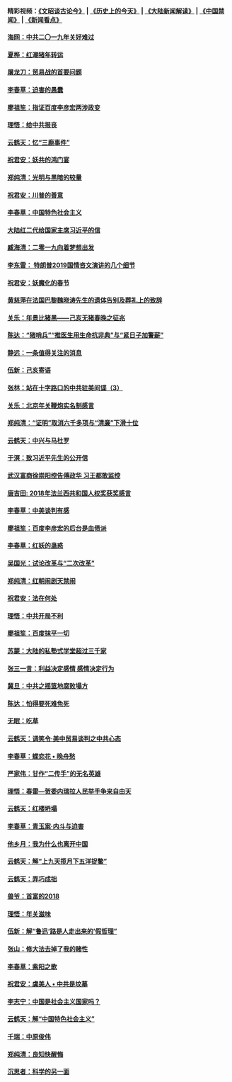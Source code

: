 #### 精彩视频：[《文昭谈古论今》](http://45.76.195.252/wenzhao) | [《历史上的今天》](http://45.76.195.252/today-in-history) | [《大陆新闻解读》](http://45.76.195.252/ntdtv-comedy) | [《中国禁闻》](http://45.76.195.252/ntdtv-news) | [《新闻看点》](http://45.76.195.252/news-insight) 

 #### [海网：中共二〇一九年关好难过](../pages/nsc993/n11041415.md?t=02131402) 

#### [夏桦：红潮猪年转运](../pages/nsc993/n11041337.md?t=02131402) 

#### [屠龙刀：贸易战的首要问题](../pages/nsc993/n11040283.md?t=02131402) 

#### [李春草：迫害的愚蠢](../pages/nsc993/n11036601.md?t=02131402) 

#### [廖祖笙：指证百度李彦宏两涉政变](../pages/nsc993/n11036579.md?t=02131402) 

#### [理悟：给中共报丧](../pages/nsc993/n11036501.md?t=02131402) 

#### [云鹤天：忆“三鹿事件”](../pages/nsc993/n11036466.md?t=02131402) 

#### [祝君安：妖共的鸿门宴](../pages/nsc993/n11035387.md?t=02131402) 

#### [郑纯清：光明与黑暗的较量](../pages/nsc993/n11035337.md?t=02131402) 

#### [祝君安：川普的善意](../pages/nsc993/n11032077.md?t=02131402) 

#### [李春草：中国特色社会主义](../pages/nsc993/n11032132.md?t=02131402) 

#### [大陆红二代给国家主席习近平的信](../pages/nsc993/n11031995.md?t=02131402) 

#### [臧海清：二零一九向着梦想出发](../pages/nsc993/n11031959.md?t=02131402) 

#### [李东雷： 特朗普2019国情咨文演讲的几个细节](../pages/nsc993/n11031943.md?t=02131402) 

#### [祝君安：妖魔化的春节](../pages/nsc993/n11031747.md?t=02131402) 

#### [黄慈萍在法国巴黎魏晓涛先生的遗体告别及葬礼上的致辞](../pages/nsc993/n11031419.md?t=02131402) 

#### [关乐：年景比猪黑——己亥无猪春晚之征兆](../pages/nsc993/n11031494.md?t=02131402) 

#### [陈达：“猪哨兵”“推医生用生命抗非典”与“紧日子加警薪”](../pages/nsc993/n11027746.md?t=02131402) 

#### [静远：一条值得关注的消息](../pages/nsc993/n11024470.md?t=02131402) 

#### [伍新：己亥寄语](../pages/nsc993/n11024543.md?t=02131402) 

#### [张林：站在十字路口的中共驻美间谍（3）](../pages/nsc993/n11023043.md?t=02131402) 

#### [关乐：北京年关鞭炮实名制感言](../pages/nsc993/n11022630.md?t=02131402) 

#### [郑纯清：“证明”取消六千多项与“清廉”下滑十位](../pages/nsc993/n11022638.md?t=02131402) 

#### [云鹤天：中兴与马杜罗](../pages/nsc993/n11022620.md?t=02131402) 

#### [于溟：致习近平先生的公开信](../pages/nsc993/n11022593.md?t=02131402) 

#### [武汉富商徐崇阳控告傅政华 习王都敢监控](../pages/nsc993/n11022212.md?t=02131402) 

#### [唐吉田: 2018年法兰西共和国人权奖获奖感言](../pages/nsc993/n11021537.md?t=02131402) 

#### [李春草：中美谈判有感](../pages/nsc993/n11019776.md?t=02131402) 

#### [廖祖笙：百度李彦宏的后台是血债派](../pages/nsc993/n11019767.md?t=02131402) 

#### [李春草：红妖的蛊惑](../pages/nsc993/n11017095.md?t=02131402) 

#### [吴国光：试论改革与“二次改革”](../pages/nsc993/n11017055.md?t=02131402) 

#### [郑纯清：红朝闹剧天禁闹](../pages/nsc993/n11017030.md?t=02131402) 

#### [祝君安：法在何处](../pages/nsc993/n11017021.md?t=02131402) 

#### [理悟：中共开局不利](../pages/nsc993/n11016938.md?t=02131402) 

#### [廖祖笙：百度抹平一切](../pages/nsc993/n11014925.md?t=02131402) 

#### [苏蒙：大陆的私塾式学堂超过三千家](../pages/nsc993/n11014334.md?t=02131402) 

#### [张三一言：利益决定感情 感情决定行为](../pages/nsc993/n11012463.md?t=02131402) 

#### [冀旦：中共之摇篮地腐败塌方](../pages/nsc993/n11009533.md?t=02131402) 

#### [陈达：怕得要死难免死](../pages/nsc993/n11009520.md?t=02131402) 

#### [无眠：吃草](../pages/nsc993/n11007940.md?t=02131402) 

#### [云鹤天：调笑令‧美中贸易谈判之中共心态](../pages/nsc993/n11007670.md?t=02131402) 

#### [李春草：蝶恋花  •  晚舟愁](../pages/nsc993/n11006605.md?t=02131402) 

#### [严家伟：甘作“二传手”的无名英雄](../pages/nsc993/n11005340.md?t=02131402) 

#### [理悟：春雷—贺委内瑞拉人民举手争来自由天](../pages/nsc993/n11005334.md?t=02131402) 

#### [云鹤天：红楼坍塌](../pages/nsc993/n11005318.md?t=02131402) 

#### [李春草：青玉案·内斗与迫害](../pages/nsc993/n11005306.md?t=02131402) 

#### [他乡月：我为什么也离开中国](../pages/nsc993/n11003553.md?t=02131402) 

#### [云鹤天：解“上九天揽月下五洋捉鳖”](../pages/nsc993/n11000750.md?t=02131402) 

#### [云鹤天：弄巧成拙](../pages/nsc993/n11000722.md?t=02131402) 

#### [兽爷：首富的2018](../pages/nsc993/n11000693.md?t=02131402) 

#### [理悟：年关滋味](../pages/nsc993/n10998847.md?t=02131402) 

#### [伍新：解“鲁迅‘路是人走出来的’假哲理”](../pages/nsc993/n10998777.md?t=02131402) 

#### [张山：修大法去掉了我的赌性](../pages/nsc993/n10997702.md?t=02131402) 

#### [李春草：紫阳之歌](../pages/nsc993/n10997679.md?t=02131402) 

#### [祝君安：虞美人 • 中共是坟墓](../pages/nsc993/n10996090.md?t=02131402) 

#### [李志宁：中国是社会主义国家吗？](../pages/nsc993/n10996097.md?t=02131402) 

#### [云鹤天：解“中国特色社会主义”](../pages/nsc993/n10996043.md?t=02131402) 

#### [千瑞：中原俊伟](../pages/nsc993/n10995401.md?t=02131402) 

#### [郑纯清：良知快醒悔](../pages/nsc993/n10995385.md?t=02131402) 

#### [沉思者：科学的另一面](../pages/nsc993/n10996074.md?t=02131402) 

